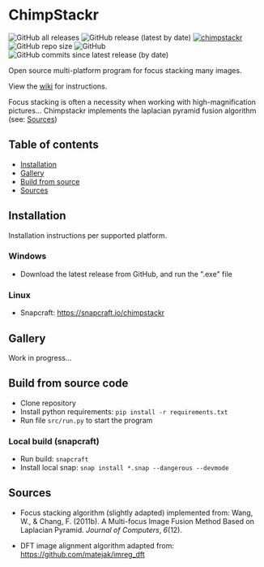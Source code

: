 # ChimpStackr
![GitHub all releases](https://img.shields.io/github/downloads/noah-peeters/ChimpStackr/total) ![GitHub release (latest by date)](https://img.shields.io/github/downloads/noah-peeters/ChimpStackr/latest/total) [![chimpstackr](https://snapcraft.io/chimpstackr/badge.svg)](https://snapcraft.io/chimpstackr) ![GitHub repo size](https://img.shields.io/github/repo-size/noah-peeters/ChimpStackr) ![GitHub](https://img.shields.io/github/license/noah-peeters/ChimpStackr) ![GitHub commits since latest release (by date)](https://img.shields.io/github/commits-since/noah-peeters/ChimpStackr/latest)

Open source multi-platform program for focus stacking many images.

View the [wiki](https://github.com/noah-peeters/ChimpStackr/wiki/Basic-usage) for instructions.

Focus stacking is often a necessity when working with high-magnification pictures...
Chimpstackr implements the laplacian pyramid fusion algorithm (see: [Sources](#sources))
## Table of contents
* [Installation](#installation)
* [Gallery](#gallery)
* [Build from source](#build-from-source-code)
* [Sources](#sources)
## Installation
Installation instructions per supported platform.
### Windows
* Download the latest release from GitHub, and run the ".exe" file
### Linux
* Snapcraft: https://snapcraft.io/chimpstackr

## Gallery
Work in progress...

## Build from source code
* Clone repository
* Install python requirements:  ``pip install -r requirements.txt``
* Run file ``src/run.py`` to start the program
### Local build  (snapcraft)
* Run build: ```snapcraft```
* Install local snap: ```snap install *.snap --dangerous --devmode```

## Sources
* Focus stacking algorithm (slightly adapted) implemented from:
Wang, W., & Chang, F. (2011b). A Multi-focus Image Fusion Method Based on Laplacian Pyramid. _Journal of Computers_, _6_(12).

* DFT image alignment algorithm adapted from: https://github.com/matejak/imreg_dft
